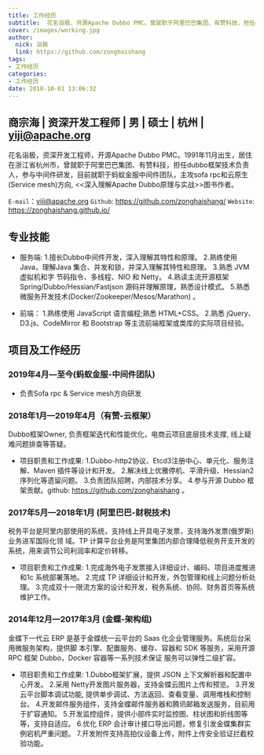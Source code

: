 ```yaml
---
title: 工作经历
subtitle:  花名诣极，开源Apache Dubbo PMC。曾就职于阿里巴巴集团、有赞科技，担任dubbo框架技术负责人。目前就职于蚂蚁金服中间件团队，主攻云原生(Service mesh)和sofa rpc方向, <<深入理解Apache Dubbo原理与实战>>图书作者。
cover: /images/working.jpg
author: 
  nick: 诣极
  link: https://github.com/zonghaishang
tags:
- 工作经历
categories:
- 工作经历
date: 2018-10-01 13:06:32
---
```


## 商宗海 | 资深开发工程师 | 男 | 硕士 | 杭州 | yiji@apache.org

花名诣极，资深开发工程师，开源Apache Dubbo PMC。1991年11月出生，居住在浙江省杭州市，曾就职于阿里巴巴集团、有赞科技，担任dubbo框架技术负责人，参与中间件研发，目前就职于蚂蚁金服中间件团队，主攻sofa rpc和云原生(Service mesh)方向, <<深入理解Apache Dubbo原理与实战>>图书作者。

`E-mail`：yiji@apache.org
`Github`:  https://github.com/zonghaishang/
`Website`: https://zonghaishang.github.io/



## 专业技能

- 服务端:
  1.擅长Dubbo中间件开发，深入理解其特性和原理。
  2.熟练使用 Java，理解Java 集合、并发和锁，并深入理解其特性和原理。
  3.熟悉 JVM 虚拟机和字 节码指令、多线程、NIO 和 Netty。
  4.熟读主流开源框架 Spring/Dubbo/Hessian/Fastjson 源码并理解原理，熟悉设计模式。
  5.熟悉微服务开发技术(Docker/Zookeeper/Mesos/Marathon) 。

- 前端：
	1.熟练使用 JavaScript 语言编程;熟悉 HTML+CSS。
	2.熟悉 jQuery、D3.js、CodeMirror 和 Bootstrap 等主流前端框架或类库的实际项目经验。

## 项目及工作经历

### 2019年4月—至今(蚂蚁金服-中间件团队)
- 负责Sofa rpc & Service mesh方向研发

### 2018年1月—2019年4月（有赞-云框架）

Dubbo框架Owner, 负责框架迭代和性能优化，电商云项目底层技术支撑, 线上疑难问题排查等答疑。 

- 项目职责和工作成果:
1.Dubbo-http2协议、Etcd3注册中心、单元化、服务注解、Maven 插件等设计和开发。 
2.解决线上优雅停机、平滑升级、Hessian2序列化等遗留问题。
3.负责团队招聘，内部技术分享。
4.参与开源 Dubbo 框架贡献。github: https://github.com/zonghaishang 。

### 2017年5月—2018年1月 (阿里巴巴-财税技术)
税务平台是阿里内部使用的系统，支持线上开具电子发票，支持海外发票(俄罗斯)业务进军国际化领 域。TP 计算平台业务是阿里集团内部合理降低税务开支开发的系统，用来调节公司利润率和定价转移。

- 项目职责和工作成果:
  1.完成海外电子发票接入详细设计、编码、项目进度推进和1c 系统部署落地。
  2.完成 TP 详细设计和开发，外包管理和线上问题分析处理。
  3.完成双十一限流方案的设计和开发，税务系统、协同、财务首页等系统维护工作。

### 2014年12月—2017年3月 (金蝶-架构组)

金蝶下一代云 ERP 是基于金蝶统一云平台的 Saas 化企业管理服务。系统后台采用微服务架构，提供脚 本引擎、配置服务、缓存、容器和 SDK 等服务，采用开源 RPC 框架 Dubbo，Docker 容器等一系列技术保证 服务可以弹性二级扩容。

- 项目职责和工作成果:
 1.Dubbo框架扩展，提供 JSON 上下文解析器和配置中心开发。
 2.采用 Netty开发图片服务器，支持金蝶云图片上传和预览。
 3.开发云平台脚本调试功能, 提供单步调试、方法返回、查看变量、调用堆栈和控制台。
 4.开发邮件服务组件，支持金蝶邮件服务器和腾讯邮箱发送服务，目前用于扩容通知。
 5.开发监控组件，提供小部件实时监控图、柱状图和折线图等等，支持自适应。
 6.优化 ERP 会计审计接口导出问题，修复引发金蝶集群实例宕机严重问题。
 7.开发附件支持高拍仪设备上传，附件上传安全验证拦截校验功能。
